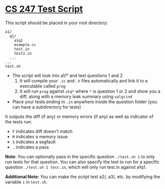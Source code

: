 # [CS 247 Test Script](test.sh)

This script should be placed in your root directory:
```
a1/
  q1/
    a1q1
    example.cc
    test.in
    test2.in
  ...
...
test.sh
```

- The script will look into a1/* and test questions 1 and 2
  1. It will compile your `.cc` and `.h` files automatically and link it to a executable called `prog`
  2. It will run `prog` against `a1q*` where `*` is question 1 or 2 and show you a diff, along with a memory leak summary using `valgrind`
- Place your tests ending in `.in` anywhere inside the question folder (you can have a subdirectory for tests)

It outputs the diff (if any) or memory errors (if any) as well as indicator of the tests run:
- `F` indicates diff doesn't match
- `M` indicates a memory issue
- `S` indicates a segfault
- `.` indicates a pass

**Note**: You can optionally pass in the specific question `./test.sh 1` to only run tests for that question. You can also specify the test to run for a specific question `./test.sh 1 test.in`, which will only run test.in against a1q1.

**Additional Note:** You can make the script test a2/, a3/, etc. by modifying the variable `i` in `test.sh`. 
